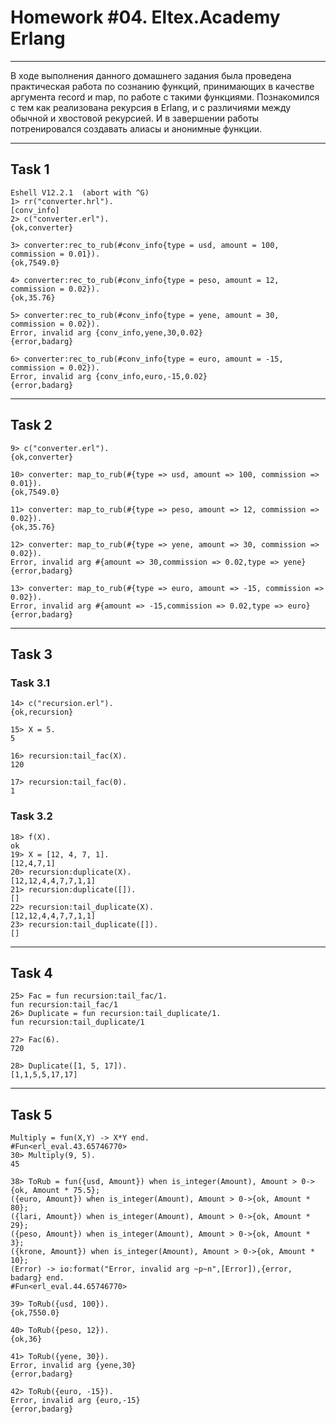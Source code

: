 # Homework #04. Eltex.Academy Erlang #

____________________________
В ходе выполнения данного домашнего задания была проведена практическая работа по сознанию функций, принимающих в качестве аргумента record и map, по работе с такими функциями. Познакомился с тем как реализована рекурсия в Erlang, и с различиями между обычной и хвостовой рекурсией.
И в завершении работы потренировался создавать алиасы и анонимные функции.

___________________________
## Task 1 ##
    Eshell V12.2.1  (abort with ^G)
    1> rr("converter.hrl").
    [conv_info]
    2> c("converter.erl").
    {ok,converter}
    
    3> converter:rec_to_rub(#conv_info{type = usd, amount = 100, commission = 0.01}).
    {ok,7549.0}
    
    4> converter:rec_to_rub(#conv_info{type = peso, amount = 12, commission = 0.02}).
    {ok,35.76}
    
    5> converter:rec_to_rub(#conv_info{type = yene, amount = 30, commission = 0.02}).
    Error, invalid arg {conv_info,yene,30,0.02}
    {error,badarg}
    
    6> converter:rec_to_rub(#conv_info{type = euro, amount = -15, commission = 0.02}).
    Error, invalid arg {conv_info,euro,-15,0.02}
    {error,badarg}
__________________________________
## Task 2 ##
    9> c("converter.erl"). 
    {ok,converter}  
    
    10> converter: map_to_rub(#{type => usd, amount => 100, commission => 0.01}).
    {ok,7549.0}
    
    11> converter: map_to_rub(#{type => peso, amount => 12, commission => 0.02}).
    {ok,35.76}
    
    12> converter: map_to_rub(#{type => yene, amount => 30, commission => 0.02}).
    Error, invalid arg #{amount => 30,commission => 0.02,type => yene}
    {error,badarg}
    
    13> converter: map_to_rub(#{type => euro, amount => -15, commission => 0.02}).
    Error, invalid arg #{amount => -15,commission => 0.02,type => euro}
    {error,badarg}
__________________________________
## Task 3 ##
### Task 3.1 ###

    14> c("recursion.erl"). 
    {ok,recursion}      
    
    15> X = 5.
    5
    
    16> recursion:tail_fac(X).
    120
    
    17> recursion:tail_fac(0).
    1

### Task 3.2 ###
    18> f(X).
    ok
    19> X = [12, 4, 7, 1].
    [12,4,7,1]
    20> recursion:duplicate(X).
    [12,12,4,4,7,7,1,1]
    21> recursion:duplicate([]).
    []
    22> recursion:tail_duplicate(X).
    [12,12,4,4,7,7,1,1]
    23> recursion:tail_duplicate([]).
    []
__________________________________
## Task 4 ##
    25> Fac = fun recursion:tail_fac/1.
    fun recursion:tail_fac/1
    26> Duplicate = fun recursion:tail_duplicate/1.    
    fun recursion:tail_duplicate/1

    27> Fac(6).
    720
    
    28> Duplicate([1, 5, 17]).
    [1,1,5,5,17,17]
__________________________________
## Task 5 ##
    Multiply = fun(X,Y) -> X*Y end.
    #Fun<erl_eval.43.65746770>
    30> Multiply(9, 5).
    45
    
    38> ToRub = fun({usd, Amount}) when is_integer(Amount), Amount > 0->{ok, Amount * 75.5};
    ({euro, Amount}) when is_integer(Amount), Amount > 0->{ok, Amount * 80};
    ({lari, Amount}) when is_integer(Amount), Amount > 0->{ok, Amount * 29};
    ({peso, Amount}) when is_integer(Amount), Amount > 0->{ok, Amount * 3};
    ({krone, Amount}) when is_integer(Amount), Amount > 0->{ok, Amount * 10};
    (Error) -> io:format("Error, invalid arg ~p~n",[Error]),{error, badarg} end.
    #Fun<erl_eval.44.65746770>
    
    39> ToRub({usd, 100}). 
    {ok,7550.0}
    
    40> ToRub({peso, 12}).
    {ok,36}
    
    41> ToRub({yene, 30}).
    Error, invalid arg {yene,30}
    {error,badarg}
    
    42> ToRub({euro, -15}).
    Error, invalid arg {euro,-15}
    {error,badarg}       







